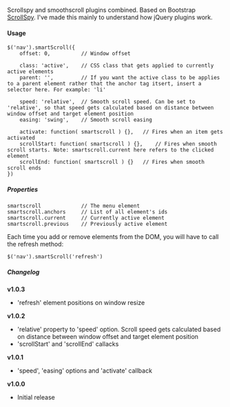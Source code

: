 Scrollspy and smoothscroll plugins combined. Based on Bootstrap [ScrollSpy](http://twitter.github.io/bootstrap/javascript.html#scrollspy). I've made this mainly to understand how jQuery plugins work.


#### Usage

	$('nav').smartScroll({
		offset: 0,			// Window offset

		class: 'active',	// CSS class that gets applied to currently active elements
		parent: '',			// If you want the active class to be applies to a parent element rather that the anchor tag itsert, insert a selector here. For example: 'li'

		speed: 'relative',	// Smooth scroll speed. Can be set to 'relative', so that speed gets calculated based on distance between window offset and target element position
		easing: 'swing',	// Smooth scroll easing

		activate: function( smartscroll ) {},	// Fires when an item gets activated
		scrollStart: function( smartscroll ) {},	// Fires when smooth scroll starts. Note: smartscroll.current here refers to the clicked element
		scrollEnd: function( smartscroll ) {}	// Fires when smooth scroll ends
	})
	
##### Properties

	smartscroll				// The menu element
	smartscroll.anchors		// List of all element's ids
	smartscroll.current		// Currently active element
	smartscroll.previous	// Previously active element
	
Each time you add or remove elements from the DOM, you will have to call the refresh method:

	$('nav').smartScroll('refresh')
	
##### Changelog

__v1.0.3__

- 'refresh' element positions on window resize

__v1.0.2__

- 'relative' property to 'speed' option. Scroll speed gets calculated based on distance between window offset and target element position
- 'scrollStart' and 'scrollEnd' callacks

__v1.0.1__

- 'speed', 'easing' options and 'activate' callback
	
__v1.0.0__

- Initial release
